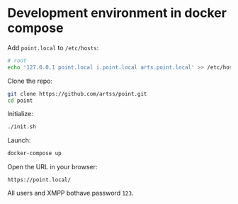Development environment in docker compose
=========================================

Add `point.local` to `/etc/hosts`:

```sh
# root
echo '127.0.0.1 point.local i.point.local arts.point.local' >> /etc/hosts
```

Clone the repo:

```sh
git clone https://github.com/artss/point.git
cd point
```

Initialize:

```sh
./init.sh
```

Launch:

```sh
docker-compose up
```

Open the URL in your browser:

```
https://point.local/
```

All users and XMPP bothave password `123`.
